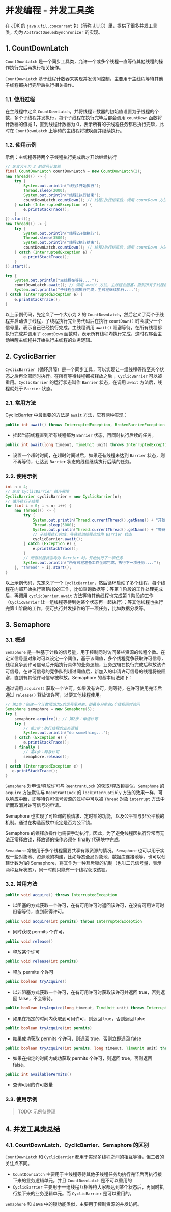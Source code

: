 # 并发编程 - 并发工具类

在 JDK 的 `java.util.concurrent` 包（简称 J.U.C）里，提供了很多并发工具类，均为 `AbstractQueuedSynchronizer` 的实现。

## 1. CountDownLatch

`CountDownLatch` 是一个同步工具类，允许一个或多个线程一直等待其他线程的操作执行完后再执行相关操作。

`CountDownLatch` 基于线程计数器来实现并发访问控制，主要用于主线程等待其他子线程都执行完毕后执行相关操作。

### 1.1. 使用过程

在主线程中定义 `CountDownLatch`，并将线程计数器的初始值设置为子线程的个数，多个子线程并发执行，每个子线程在执行完毕后都会调用 `countDown` 函数将计数器的值减 1，直到线程计数器为 0，表示所有的子线程任务都已执行完毕，此时在 `CountDownLatch` 上等待的主线程将被唤醒并继续执行。

### 1.2. 使用示例

示例：主线程等待两个子线程执行完成后才开始继续执行

```java
// 定义大小为 2 的信号计算器
final CountDownLatch countDownLatch = new CountDownLatch(2);
new Thread(() -> {
    try {
        System.out.println("线程1开始执行");
        Thread.sleep(2000);
        System.out.println("线程1执行结束");
        countDownLatch.countDown(); // 线程1执行结束后，调用 countDown 方法
    } catch (InterruptedException e) {
        e.printStackTrace();
    }
}).start();
new Thread(() -> {
    try {
        System.out.println("线程2开始执行");
        Thread.sleep(3500);
        System.out.println("线程2执行结束");
        countDownLatch.countDown(); // 线程2执行结束后，调用 countDown 方法
    } catch (InterruptedException e) {
        e.printStackTrace();
    }
}).start();

try {
    System.out.println("主线程在等待....");
    countDownLatch.await(); // 调用 await 方法，主线程会阻塞，直到所有子线程都调用 countDown 方法后
    System.out.println("子线程全部执行完成，主线程继续执行....");
} catch (InterruptedException e) {
    e.printStackTrace();
}
```

以上示例代码，先定义了一个大小为 2 的 `CountDownLatch`，然后定义了两个子线程并启动该子线程，子线程执行完业务代码后在执行 `countDown()` 时会减少一个信号量，表示自己已经执行完成。主线程调用 `await()` 阻塞等待，在所有线程都执行完成并调用了 `countDown` 函数时，表示所有线程均执行完成，这时程序会主动唤醒主线程并开始执行主线程的业务逻辑。

## 2. CyclicBarrier

`CyclicBarrier`（循环屏障）是一个同步工具，可以实现让一组线程等待至某个状态之后再全部同时执行。在所有等待线程都被释放之后 ，`CyclicBarrier` 可以被重用。`CyclicBarrier` 的运行状态叫作 `Barrier` 状态，在调用 `await` 方法后，线程就处于 `Barrier` 状态。

### 2.1. 常用方法

CyclicBarrier 中最重要的方法是 `await` 方法，它有两种实现：

```java
public int await() throws InterruptedException, BrokenBarrierException
```

- 挂起当前线程直到所有线程都为 `Barrier` 状态，再同时执行后续的任务。

```java
public int await(long timeout, TimeUnit unit) throws InterruptedException, BrokenBarrierException, TimeoutException
```

- 设置一个超时时间，在超时时间过后，如果还有线程未达到 `Barrier` 状态，则不再等待，让达到 `Barrier` 状态的线程继续执行后续的任务。

### 2.2. 使用示例

```java
int n = 4;
// 定义 CyclicBarrier 循环屏障
CyclicBarrier cyclicBarrier = new CyclicBarrier(n);
// 循环执行子线程
for (int i = 0; i < n; i++) {
    new Thread(() -> {
        try {
            System.out.println(Thread.currentThread().getName() + "开始执行");
            Thread.sleep(5000);
            System.out.println(Thread.currentThread().getName() + "等待其他线程准备");
            // 子线程执行完成，等待其他线程也成为 Barrier 状态
            cyclicBarrier.await();
        } catch (Exception e) {
            e.printStackTrace();
        }
        // 所有线程状态均为 Barrier 时，开始执行下一项任务
        System.out.println("所有线程准备工作全部完成，执行下一项任务....");
    }, "thread" + i).start();
}
```

以上示例代码，先定义了一个 `CyclicBarrier`，然后循环启动了多个线程，每个线程在内部开始执行第1阶段的工作，比如查询数据等；等第 1 阶段的工作处理完成后，再调用 `cyclicBarrier.await` 方法等待其他线程也完成第 1 阶段的工作（`CyclicBarrier` 让一组线程等待到达某个状态再一起执行）；等其他线程也执行完第 1 阶段的工作，便可执行并发操作的下一项任务，比如数据分发等。

## 3. Semaphore

### 3.1. 概述

`Semaphore` 是一种基于计数的信号量，用于控制同时访问某些资源的线程个数。在定义信号量对象时可以设定一个阈值，基于该阈值，多个线程竞争获取许可信号，线程竞争到许可信号后开始执行具体的业务逻辑，业务逻辑在执行完成后释放该许可信号。在许可信号的竞争队列超过阈值后，新加入的申请许可信号的线程将被阻塞，直到有其他许可信号被释放。Semaphore 的基本用法如下：

通过调用 `acquire()` 获取一个许可，如果没有许可，则等待，在许可使用完毕后通过 `release()` 释放该许可，以便其他线程使用。

```java
// 第1步：创建一个计数阈值为5的信号里对象，即最多只能有5个线程同时访问
Semaphore semaphore = new Semaphore(5);
try {
    semaphore.acquire(); // 第2步：申请许可
    try {
        // 第3步：执行线程的业务逻辑
        System.out.println("do something...");
    } catch (Exception e) {
        e.printStackTrace();
    } finally {
        // 第4步：释放许可
        semaphore.release();
    }
} catch (InterruptedException e) {
   e.printStackTrace();
}
```

`Semaphore` 对申请/释放许可与 `ReentrantLock` 的获取/释放锁类似，`Semaphone` 的 `acquire` 方法默认与 `ReentrantLock` 的 `lockInterruptibly` 方法的效果一样，可以响应中断，即等待许可信号资源的过程中可以被 `Thread` 对象 `interrupt` 方法中断而取消对许可信号的申请。

Semaphore 也实现了可轮询的锁请求、定时锁的功能，以及公平锁与非公平锁的机制。通过在构造函数中设定是否为公平锁。

Semaphore 的锁释放操作也需要手动执行。因此，为了避免线程因执行异常而无法正常释放锁，释放锁的操作必须在 finally 代码块中完成。

`Semaphore` 常被用于多个线程需要共享有限资源的情况。`Semaphore` 也可以用于实现一些对象池、资源池的构建，比如静态全局对象池、数据库连接池等。也可以创建计数为1的 Semaphore，将其作为一种互斥锁的机制（也叫二元信号量，表示两种互斥状态），同一时刻只能有一个线程获取该锁。

### 3.2. 常用方法

```java
public void acquire() throws InterruptedException
```

- 以阻塞的方式获取一个许可，在有可用许可时返回该许可，在没有可用许可时阻塞等待，直到获得许可。

```java
public void acquire(int permits) throws InterruptedException
```

- 同时获取 permits 个许可。

```java
public void release()
```

- 释放某个许可

```java
public void release(int permits)
```

- 释放 permits 个许可

```java
public boolean tryAcquire()
```

- 以非阻塞方式获取一个许可，在有可用许可时获取该许可并返回 true，否则返回 false，不会等待。

```java
public boolean tryAcquire(long timeout, TimeUnit unit) throws InterruptedException
```

- 如果在指定的时间内获取到可用许可，则返回 true，否则返回 false

```java
public boolean tryAcquire(int permits)
```

- 如果成功获取 permits 个许可，则返回 true，否则立即返回 false

```java
public boolean tryAcquire(int permits, long timeout, TimeUnit unit) throws InterruptedException
```

- 如果在指定的时间内成功获取 permits 个许可，则返回 true，否则返回 false。

```java
public int availablePermits()
```

- 查询可用的许可数量

### 3.3. 使用示例

> TODO: 示例待整理

## 4. 并发工具类总结

### 4.1. CountDownLatch、CyclicBarrier、Semaphore 的区别

`CountDownLatch` 和 `CyclicBarrier` 都用于实现多线程之间的相互等待，但二者的关注点不同。

- `CountDownLatch` 主要用于主线程等待其他子线程任务均执行完毕后再执行接下来的业务逻辑单元。并且 `CountDownLatch` 是不可以重用的
- `CyclicBarrier` 主要用于一组线程互相等待大家都达到某个状态后，再同时执行接下来的业务逻辑单元。而 `CyclicBarrier` 是可以重用的。

`Semaphore` 和 Java 中的锁功能类似，主要用于控制资源的并发访问。
